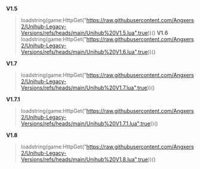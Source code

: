 **V1.5**
> loadstring(game:HttpGet("https://raw.githubusercontent.com/Angxers2/Unihub-Legacy-Versions/refs/heads/main/Unihub%20V1.5.lua",true))()
**V1.6**
> loadstring(game:HttpGet("https://raw.githubusercontent.com/Angxers2/Unihub-Legacy-Versions/refs/heads/main/Unihub%20V1.6.lua",true))()

**V1.7**
> loadstring(game:HttpGet("https://raw.githubusercontent.com/Angxers2/Unihub-Legacy-Versions/refs/heads/main/Unihub%20V1.7.lua",true))()

**V1.7.1**
> loadstring(game:HttpGet("https://raw.githubusercontent.com/Angxers2/Unihub-Legacy-Versions/refs/heads/main/Unihub%20V1.7.1.lua",true))()

**V1.8**
> loadstring(game:HttpGet("https://raw.githubusercontent.com/Angxers2/Unihub-Legacy-Versions/refs/heads/main/Unihub%20V1.8.lua",true))()
